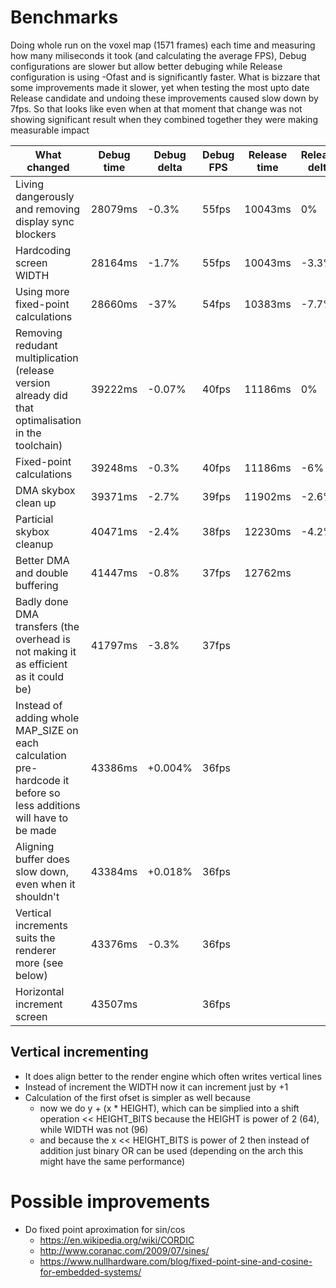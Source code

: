 # Benchmarks

Doing whole run on the voxel map (1571 frames) each time and measuring how many miliseconds it took (and calculating the average FPS), Debug configurations are slower but allow better debuging while Release configuration is using -Ofast and is significantly faster.
What is bizzare that some improvements made it slower, yet when testing the most upto date Release candidate and undoing these improvements caused slow down by 7fps. So that looks like even when at that moment that change was not showing significant result when they combined together they were making measurable impact 

| What changed | Debug time | Debug delta  | Debug FPS | Release time | Release delta | Release FPS | 
| --- | --- | --- | --- | --- | --- | --- |
| Living dangerously and removing display sync blockers                                                              | 28079ms | -0.3%   | 55fps | 10043ms | 0%    | 156fps|
| Hardcoding screen WIDTH                                                                                            | 28164ms | -1.7%   | 55fps | 10043ms | -3.3% | 156fps|
| Using more fixed-point calculations                                                                                | 28660ms | -37%    | 54fps | 10383ms | -7.7% | 151fps|
| Removing redudant multiplication (release version already did that optimalisation in the toolchain)                | 39222ms | -0.07%  | 40fps | 11186ms |  0%   | 140fps| 
| Fixed-point calculations                                                                                           | 39248ms | -0.3%   | 40fps | 11186ms | -6%   | 140fps|
| DMA skybox clean up                                                                                                | 39371ms | -2.7%   | 39fps | 11902ms | -2.6% | 131fps|
| Particial skybox cleanup                                                                                           | 40471ms | -2.4%   | 38fps | 12230ms | -4.2% | 128fps|
| Better DMA and double buffering                                                                                    | 41447ms | -0.8%   | 37fps | 12762ms |       | 123fps|
| Badly done DMA transfers (the overhead is not making it as efficient as it could be)                               | 41797ms | -3.8%   | 37fps | | | |
| Instead of adding whole MAP_SIZE on each calculation pre-hardcode it before so less additions will have to be made | 43386ms | +0.004% | 36fps | | | |
| Aligning buffer does slow down, even when it shouldn't                                                             | 43384ms | +0.018% | 36fps | | | |
| Vertical increments suits the renderer more (see below)                                                            | 43376ms | -0.3%   | 36fps | | | |
| Horizontal increment screen                                                                                        | 43507ms |         | 36fps | | | |

## Vertical incrementing
  - It does align better to the render engine which often writes vertical lines
  - Instead of increment the WIDTH now it can increment just by +1
  - Calculation of the first ofset is simpler as well because 
    - now we do y + (x * HEIGHT), which can be simplied into a shift operation << HEIGHT_BITS because the HEIGHT is power of 2 (64), while WIDTH was not (96)
    - and because the x << HEIGHT_BITS is power of 2 then instead of addition just binary OR can be used (depending on the arch this might have the same performance)



# Possible improvements

 - Do fixed point aproximation for sin/cos
    - https://en.wikipedia.org/wiki/CORDIC
 	- http://www.coranac.com/2009/07/sines/
 	- https://www.nullhardware.com/blog/fixed-point-sine-and-cosine-for-embedded-systems/

 